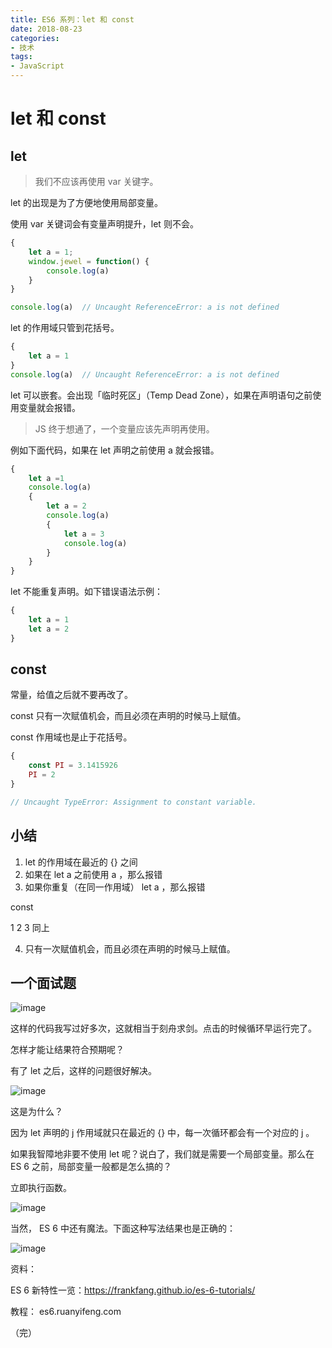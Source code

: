 ```yaml
---
title: ES6 系列：let 和 const
date: 2018-08-23
categories:
- 技术
tags: 
- JavaScript
---
```




# let 和 const



## let

> 我们不应该再使用 var 关键字。

let 的出现是为了方便地使用局部变量。

使用 var 关键词会有变量声明提升，let 则不会。

```javascript
{
    let a = 1;
    window.jewel = function() {
        console.log(a)
    }
}

console.log(a)  // Uncaught ReferenceError: a is not defined
```

let 的作用域只管到花括号。

```javascript
{
    let a = 1
}
console.log(a)  // Uncaught ReferenceError: a is not defined
```

let 可以嵌套。会出现「临时死区」（Temp  Dead Zone），如果在声明语句之前使用变量就会报错。

> JS 终于想通了，一个变量应该先声明再使用。

例如下面代码，如果在 let 声明之前使用 a 就会报错。



```javascript
{
    let a =1
    console.log(a)
    {
        let a = 2
        console.log(a)
        {
            let a = 3
            console.log(a)
        }
    }
}
```

let 不能重复声明。如下错误语法示例：

```javascript
{
    let a = 1
    let a = 2
}
```



## const

常量，给值之后就不要再改了。

const 只有一次赋值机会，而且必须在声明的时候马上赋值。

const 作用域也是止于花括号。

```javascript
{
    const PI = 3.1415926
    PI = 2
}

// Uncaught TypeError: Assignment to constant variable.
```



## 小结

1. let 的作用域在最近的 {} 之间
2. 如果在 let a 之前使用 a ，那么报错
3. 如果你重复（在同一作用域） let a ，那么报错

const 

1 2 3 同上

4. 只有一次赋值机会，而且必须在声明的时候马上赋值。



## 一个面试题

![image](http://wx4.sinaimg.cn/mw690/d1b5fd6bly1fujgtngc0cj20rz08mwej.jpg)

这样的代码我写过好多次，这就相当于刻舟求剑。点击的时候循环早运行完了。

怎样才能让结果符合预期呢？

有了 let 之后，这样的问题很好解决。

![image](http://wx1.sinaimg.cn/mw690/d1b5fd6bly1fujgtrreu7j20s408hjrg.jpg)

这是为什么？

因为 let 声明的 j 作用域就只在最近的 {} 中，每一次循环都会有一个对应的 j 。

如果我智障地非要不使用 let 呢？说白了，我们就是需要一个局部变量。那么在 ES 6 之前，局部变量一般都是怎么搞的？

立即执行函数。

![image](http://wx1.sinaimg.cn/mw690/d1b5fd6bly1fujgtuw4wmj20sa08vaa5.jpg)

当然， ES 6 中还有魔法。下面这种写法结果也是正确的：

![image](http://wx1.sinaimg.cn/mw690/d1b5fd6bly1fujgtyqnxsj20p10770th.jpg)



资料：

ES 6 新特性一览：https://frankfang.github.io/es-6-tutorials/

教程： es6.ruanyifeng.com



（完）








